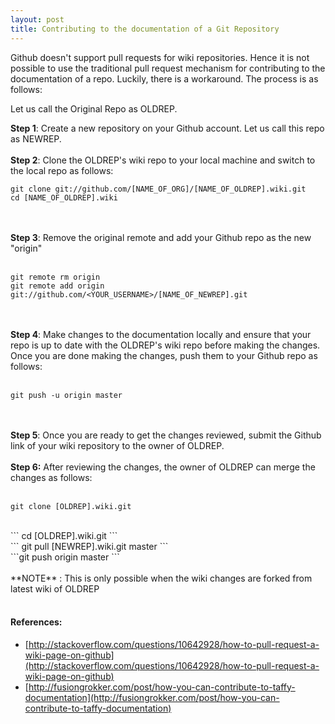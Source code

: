 ```yaml
---
layout: post
title: Contributing to the documentation of a Git Repository
---
```


Github doesn't support pull requests for wiki repositories. Hence it is not possible to use the traditional pull request mechanism for contributing to the documentation of a repo. Luckily, there is a workaround. The process is as follows:

Let us call the Original Repo as OLDREP.

**Step 1**: Create a new repository on your Github account. Let us call this repo as NEWREP.  <br><br>
**Step 2**: Clone the OLDREP's wiki repo to your local machine and switch to the local repo as follows:<br>  
```
git clone git://github.com/[NAME_OF_ORG]/[NAME_OF_OLDREP].wiki.git  
cd [NAME_OF_OLDREP].wiki
```
<br><br>
**Step 3**: Remove the original remote and add your Github repo as the new "origin"
<br><br>
```
git remote rm origin  
git remote add origin git://github.com/<YOUR_USERNAME>/[NAME_OF_NEWREP].git  
```
<br><br>
**Step 4**: Make changes to the documentation locally and ensure that your repo is up to date with the OLDREP's wiki repo before making the changes. Once you are done making the changes, push them to your Github repo as follows:
<br><br>
```
git push -u origin master
```
<br><br>
**Step 5**: Once you are ready to get the changes reviewed, submit the Github link of your wiki repository to the owner of OLDREP.<br><br>
**Step 6:** After reviewing the changes, the owner of OLDREP can merge the changes as follows:<br><br>
```
git clone [OLDREP].wiki.git  
```
<br>
```
cd [OLDREP].wiki.git  
```
<br>
```
git pull [NEWREP].wiki.git master  
```
<br>
```git push origin master  
```<br><br>
**NOTE** : This is only possible when the wiki changes are forked from latest wiki of OLDREP<br>
<br>

#### References: <br>
* [http://stackoverflow.com/questions/10642928/how-to-pull-request-a-wiki-page-on-github](http://stackoverflow.com/questions/10642928/how-to-pull-request-a-wiki-page-on-github)
* [http://fusiongrokker.com/post/how-you-can-contribute-to-taffy-documentation](http://fusiongrokker.com/post/how-you-can-contribute-to-taffy-documentation)